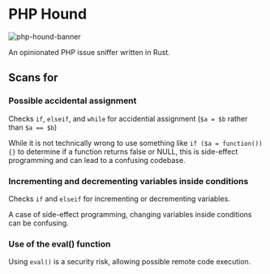 # PHP Hound

![php-hound-banner](https://github.com/user-attachments/assets/7fcd6bcf-a837-4d00-a101-b60f260120c9)

An opinionated PHP issue sniffer written in Rust.

## Scans for

### Possible accidental assignment

Checks `if`, `elseif`, and `while` for accidential assignment
(`$a = $b` rather than `$a == $b`)

While it is not technically wrong to use something like `if ($a = function()) {}` to
determine if a function returns false or NULL, this is side-effect programming and
can lead to a confusing codebase.

### Incrementing and decrementing variables inside conditions

Checks `if` and `elseif` for incrementing or decrementing variables.

A case of side-effect programming, changing variables inside conditions can
be confusing.

### Use of the eval() function

Using `eval()` is a security risk, allowing possible remote code execution.
